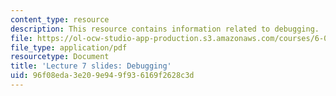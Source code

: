 ```yaml
---
content_type: resource
description: This resource contains information related to debugging.
file: https://ol-ocw-studio-app-production.s3.amazonaws.com/courses/6-00sc-introduction-to-computer-science-and-programming-spring-2011/96f08eda3e209e949f936169f2628c3d_MIT6_00SCS11_lec07_slides.pdf
file_type: application/pdf
resourcetype: Document
title: 'Lecture 7 slides: Debugging'
uid: 96f08eda-3e20-9e94-9f93-6169f2628c3d
---
```

